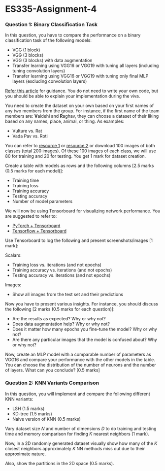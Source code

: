 # ES335-Assignment-4
### Question 1: Binary Classification Task

In this question, you have to compare the performance on a binary classification task of the following models:

- VGG (1 block)
- VGG (3 blocks)
- VGG (3 blocks) with data augmentation
- Transfer learning using VGG16 or VGG19 with tuning all layers (including tuning convolution layers)
- Transfer learning using VGG16 or VGG19 with tuning only final MLP layers (excluding convolution layers)

[Refer this article](https://machinelearningmastery.com/how-to-develop-a-convolutional-neural-network-to-classify-photos-of-dogs-and-cats/) for guidance. You do not need to write your own code, but you should be able to explain your implementation during the viva.

You need to create the dataset on your own based on your first names of any two members from the group. For instance, if the first name of the team members are: **V**aidehi and **R**aghav, they can choose a dataset of their liking based on any names, place, animal, or thing. As examples:

- Vulture vs. Rat
- Vada Pav vs. Roti

You can refer to [resource 1](https://python.plainenglish.io/how-to-automatically-download-bulk-images-for-your-dataset-using-python-f1efffba7a03) or [resource 2](https://github.com/JorgePoblete/DuckDuckGoImages) or download 100 images of both classes (total 200 images). Of these 100 images of each class, we will use 80 for training and 20 for testing. You get 1 mark for dataset creation.

Create a table with models as rows and the following columns [2.5 marks (0.5 marks for each model)]:

- Training time
- Training loss
- Training accuracy
- Testing accuracy
- Number of model parameters

We will now be using Tensorboard for visualizing network performance. You are suggested to refer to:

- [PyTorch + Tensorboard](https://www.youtube.com/watch?v=RLqsxWaQdHE)
- [Tensorflow + Tensorboard](https://www.youtube.com/watch?v=k7KfYXXrOj0)

Use Tensorboard to log the following and present screenshots/images [1 mark]:

Scalars:
- Training loss vs. iterations (and not epochs)
- Training accuracy vs. iterations (and not epochs)
- Testing accuracy vs. iterations (and not epochs)

Images:
- Show all images from the test set and their predictions

Now you have to present various insights. For instance, you should discuss the following [2 marks (0.5 marks for each question)]:

- Are the results as expected? Why or why not?
- Does data augmentation help? Why or why not?
- Does it matter how many epochs you fine-tune the model? Why or why not?
- Are there any particular images that the model is confused about? Why or why not?

Now, create an MLP model with a comparable number of parameters as VGG16 and compare your performance with the other models in the table. You can choose the distribution of the number of neurons and the number of layers. What can you conclude? [0.5 marks]

### Question 2: KNN Variants Comparison

In this question, you will implement and compare the following different KNN variants:

- LSH (1.5 marks)
- KD-tree (1.5 marks)
- Naive version of KNN (0.5 marks)

Vary dataset size $N$ and number of dimensions $D$ to do training and testing time and memory comparison for finding $K$ nearest neighbors (1 mark).

Now, in a 2D randomly generated dataset visually show how many of the $K$ closest neighbors approximately $K$ NN methods miss out due to their approximate nature.

Also, show the partitions in the 2D space (0.5 marks).